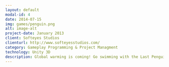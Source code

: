 ```yaml
---
layout: default
modal-id: 4
date: 2014-07-15
img: games/penguin.png
alt: image-alt
project-date: January 2013
client: Softeyes Studios
clienturl: http://www.softeyesstudios.com/
category: Gameplay Programming & Project Managment
technology: Unity 3D
description: Global warming is coming! Go swimming with the Last Penguin and help him find his family.<br/><a href="https://itunes.apple.com/app/id586930792">iTunes</a>
---
```

